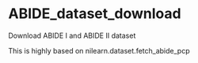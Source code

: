# ABIDE_dataset_download
Download ABIDE I and ABIDE II dataset

This is highly based on nilearn.dataset.fetch_abide_pcp
